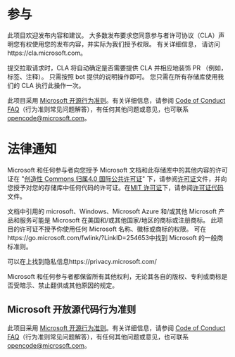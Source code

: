 # <a name="contributing"></a>参与

此项目欢迎发布内容和建议。  大多数发布要求您同意参与者许可协议（CLA）声明您有权使用您的发布内容，并实际为我们授予权限。 有关详细信息， 请访问https://cla.microsoft.com。

提交拉取请求时，CLA 将自动确定是否需要提供 CLA 并相应地装饰 PR （例如，标签、注释）。 只需按照 bot 提供的说明操作即可。 您只需在所有存储库使用我们的 CLA 执行此操作一次。

此项目采用 [Microsoft 开源行为准则](https://opensource.microsoft.com/codeofconduct/)。有关详细信息，请参阅 [Code of Conduct FAQ](https://opensource.microsoft.com/codeofconduct/faq/)（行为准则常见问题解答），有任何其他问题或意见，也可联系 [opencode@microsoft.com](mailto:opencode@microsoft.com)。

# <a name="legal-notices"></a>法律通知

Microsoft 和任何参与者向您授予 Microsoft 文档和此存储库中的其他内容的许可证在 "[创造性 Commons 归属4.0 国际公共许可证](https://creativecommons.org/licenses/by/4.0/legalcode)" 下，请参阅[许可证](LICENSE)文件，并向您授予对您的存储库中任何代码的许可证。在[MIT 许可证](https://opensource.org/licenses/MIT)下，请参阅[许可证代码](LICENSE-CODE)文件。

文档中引用的 microsoft、Windows、Microsoft Azure 和/或其他 Microsoft 产品和服务可能是 Microsoft 在美国和/或其他国家/地区的商标或注册商标。
此项目的许可证不授予你使用任何 Microsoft 名称、徽标或商标的权限。
可在https://go.microsoft.com/fwlink/?LinkID=254653中找到 Microsoft 的一般商标准则。

可以在上找到隐私信息https://privacy.microsoft.com/

Microsoft 和任何参与者都保留所有其他权利，无论其各自的版权、专利或商标是否受暗示、禁止翻供或其他原因的规定。

## <a name="microsoft-open-source-code-of-conduct"></a>Microsoft 开放源代码行为准则
此项目采用 [Microsoft 开源行为准则](https://opensource.microsoft.com/codeofconduct/)。有关详细信息，请参阅 [Code of Conduct FAQ](https://opensource.microsoft.com/codeofconduct/faq/)（行为准则常见问题解答），有任何其他问题或意见，也可联系 [opencode@microsoft.com](mailto:opencode@microsoft.com)。
